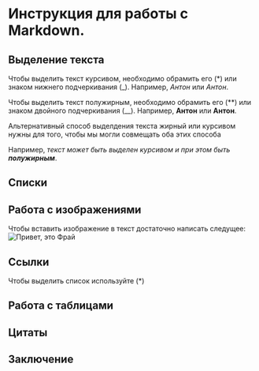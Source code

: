 # Инструкция для работы с Markdown.

## Выделение текста

Чтобы выделить текст курсивом, необходимо обрамить его (*) или знаком нижнего подчеркивания (_). Например, *Антон* или _Антон_.

Чтобы выделить текст полужирным, необходимо обрамить его (**) или знаком двойного подчеркивания (__). Например, **Антон** или __Антон__.

Альтернативный способ выделдения текста жирный или курсивом нужны для того, чтобы мы могли совмещать оба этих способа

Например, _текст может быть выделен курсивом и при этом быть **полужирным**_.

## Списки

## Работа с изображениями

Чтобы вставить изображение в текст достаточно написать следущее:
![Привет, это Фрай](futurama.jpg)



## Ссылки
Чтобы выделить список используйте (*)

## Работа с таблицами

## Цитаты

## Заключение